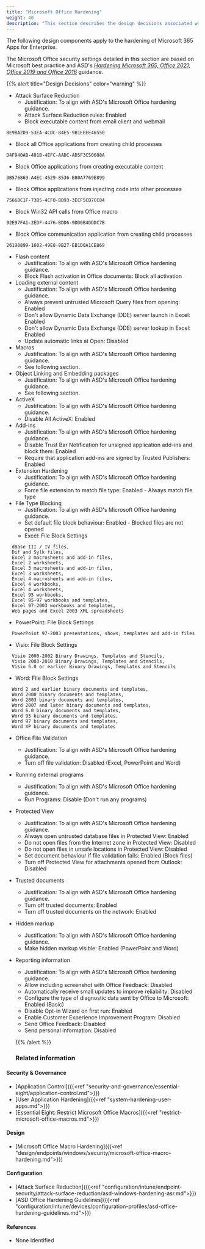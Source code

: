 ```yaml
---
title: "Microsoft Office Hardening"
weight: 40
description: "This section describes the design decisions associated with Microsoft Office on Windows 10 and 11 endpoints configured according to guidance in ASD's Blueprint for Secure Cloud."
---
```


The following design components apply to the hardening of Microsoft 365 Apps for Enterprise.

The Microsoft Office security settings detailed in this section are based on Microsoft best practice and ASD's [*Hardening Microsoft 365, Office 2021, Office 2019 and Office 2016*](https://www.cyber.gov.au/acsc/view-all-content/publications/hardening-microsoft-365-office-2021-office-2019-and-office-2016) guidance.

{{% alert title="Design Decisions" color="warning" %}}

* Attack Surface Reduction
  * Justification: To align with ASD's Microsoft Office hardening guidance.
  * Attack Surface Reduction rules: Enabled
  * Block executable content from email client and webmail
```
BE9BA2D9-53EA-4CDC-84E5-9B1EEEE46550
```
  * Block all Office applications from creating child processes
```
D4F940AB-401B-4EFC-AADC-AD5F3C50688A
```
  * Block Office applications from creating executable content
```
3B576869-A4EC-4529-8536-B80A7769E899
```
  * Block Office applications from injecting code into other processes
```
75668C1F-73B5-4CF0-BB93-3ECF5CB7CC84
```
  * Block Win32 API calls from Office macro
```
92E97FA1-2EDF-4476-BDD6-9DD0B4DDDC7B
```
  * Block Office communication application from creating child processes
```
26190899-1602-49E8-8B27-EB1D0A1CE869
```
* Flash content
  * Justification: To align with ASD's Microsoft Office hardening guidance.
  * Block Flash activation in Office documents: Block all activation
* Loading external content
  * Justification: To align with ASD's Microsoft Office hardening guidance.
  * Always prevent untrusted Microsoft Query files from opening: Enabled
  * Don't allow Dynamic Data Exchange (DDE) server launch in Excel: Enabled
  * Don't allow Dynamic Data Exchange (DDE) server lookup in Excel: Enabled
  * Update automatic links at Open: Disabled
* Macros
  * Justification: To align with ASD's Microsoft Office hardening guidance.
  * See following section.
* Object Linking and Embedding packages
  * Justification: To align with ASD's Microsoft Office hardening guidance.
  * See following section.
* ActiveX
  * Justification: To align with ASD's Microsoft Office hardening guidance.
  * Disable All ActiveX: Enabled
* Add-ins
  * Justification: To align with ASD's Microsoft Office hardening guidance.
  * Disable Trust Bar Notification for unsigned application add-ins and block them: Enabled
  * Require that application add-ins are signed by Trusted Publishers: Enabled
* Extension Hardening
  * Justification: To align with ASD's Microsoft Office hardening guidance.
  * Force file extension to match file type: Enabled - Always match file type
* File Type Blocking
  * Justification: To align with ASD's Microsoft Office hardening guidance.
  * Set default file block behaviour: Enabled - Blocked files are not opened
  * Excel: File Block Settings
```
  dBase III / IV files, 
  Dif and Sylk files, 
  Excel 2 macrosheets and add-in files, 
  Excel 2 worksheets, 
  Excel 3 macrosheets and add-in files, 
  Excel 3 worksheets, 
  Excel 4 macrosheets and add-in files, 
  Excel 4 workbooks, 
  Excel 4 worksheets, 
  Excel 95 workbooks, 
  Excel 95-97 workbooks and templates, 
  Excel 97-2003 workbooks and templates, 
  Web pages and Excel 2003 XML spreadsheets
```
  * PowerPoint: File Block Settings
```
  PowerPoint 97-2003 presentations, shows, templates and add-in files
```
  * Visio: File Block Settings
```
  Visio 2000-2002 Binary Drawings, Templates and Stencils,
  Visio 2003-2010 Binary Drawings, Templates and Stencils, 
  Visio 5.0 or earlier Binary Drawings, Templates and Stencils 
```
  * Word: File Block Settings
```
  Word 2 and earlier binary documents and templates, 
  Word 2000 binary documents and templates, 
  Word 2003 binary documents and templates, 
  Word 2007 and later binary documents and templates, 
  Word 6.0 binary documents and templates, 
  Word 95 binary documents and templates, 
  Word 97 binary documents and templates, 
  Word XP binary documents and templates
```
* Office File Validation
  * Justification: To align with ASD's Microsoft Office hardening guidance.
  * Turn off file validation: Disabled (Excel, PowerPoint and Word)
* Running external programs
  * Justification: To align with ASD's Microsoft Office hardening guidance.
  * Run Programs: Disable (Don't run any programs)
* Protected View
  * Justification: To align with ASD's Microsoft Office hardening guidance.
  * Always open untrusted database files in Protected View: Enabled
  * Do not open files from the Internet zone in Protected View: Disabled
  * Do not open files in unsafe locations in Protected View: Disabled
  * Set document behaviour if file validation fails: Enabled (Block files)
  * Turn off Protected View for attachments opened from Outlook: Disabled
* Trusted documents
  * Justification: To align with ASD's Microsoft Office hardening guidance.
  * Turn off trusted documents: Enabled
  * Turn off trusted documents on the network: Enabled
* Hidden markup
  * Justification: To align with ASD's Microsoft Office hardening guidance.
  * Make hidden markup visible: Enabled (PowerPoint and Word)
* Reporting information
  * Justification: To align with ASD's Microsoft Office hardening guidance.
  * Allow including screenshot with Office Feedback: Disabled
  * Automatically receive small updates to improve reliability: Disabled
  * Configure the type of diagnostic data sent by Office to Microsoft: Enabled (Basic)
  * Disable Opt-in Wizard on first run: Enabled
  * Enable Customer Experience Improvement Program: Disabled
  * Send Office Feedback: Disabled
  * Send personal information: Disabled

  {{% /alert %}}

  ### Related information

#### Security & Governance

* [Application Control]({{<ref "security-and-governance/essential-eight/application-control.md">}})
* [User Application Hardening]({{<ref "system-hardening-user-apps.md">}})
* [Essential Eight: Restrict Microsoft Office Macros]({{<ref "restrict-microsoft-office-macros.md">}})

#### Design

* [Microsoft Office Macro Hardening]({{<ref "design/endpoints/windows/security/microsoft-office-macro-hardening.md">}})

#### Configuration

* [Attack Surface Reduction]({{<ref "configuration/intune/endpoint-security/attack-surface-reduction/asd-windows-hardening-asr.md">}})
* [ASD Office Hardening Guidelines]({{<ref "configuration/intune/devices/configuration-profiles/asd-office-hardening-guidelines.md">}})

#### References

* None identified